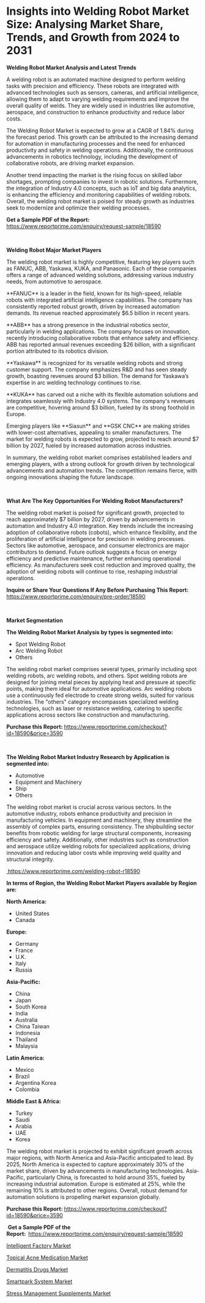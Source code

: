 <p><h1>Insights into Welding Robot Market Size: Analysing Market Share, Trends, and Growth from 2024 to 2031</h1></p><p><strong>Welding Robot Market Analysis and Latest Trends</strong></p>
<p><p>A welding robot is an automated machine designed to perform welding tasks with precision and efficiency. These robots are integrated with advanced technologies such as sensors, cameras, and artificial intelligence, allowing them to adapt to varying welding requirements and improve the overall quality of welds. They are widely used in industries like automotive, aerospace, and construction to enhance productivity and reduce labor costs.</p><p>The Welding Robot Market is expected to grow at a CAGR of 1.84% during the forecast period. This growth can be attributed to the increasing demand for automation in manufacturing processes and the need for enhanced productivity and safety in welding operations. Additionally, the continuous advancements in robotics technology, including the development of collaborative robots, are driving market expansion. </p><p>Another trend impacting the market is the rising focus on skilled labor shortages, prompting companies to invest in robotic solutions. Furthermore, the integration of Industry 4.0 concepts, such as IoT and big data analytics, is enhancing the efficiency and monitoring capabilities of welding robots. Overall, the welding robot market is poised for steady growth as industries seek to modernize and optimize their welding processes.</p></p>
<p><strong>Get a Sample PDF of the Report:&nbsp;</strong> <a href="https://www.reportprime.com/enquiry/request-sample/18590?utm_campaign=75&utm_medium=2&utm_source=Github&utm_content=ia&utm_term=21112024&utm_id=welding-robot">https://www.reportprime.com/enquiry/request-sample/18590</a></p>
<p>&nbsp;</p>
<p><strong>Welding Robot Major Market Players</strong></p>
<p><p>The welding robot market is highly competitive, featuring key players such as FANUC, ABB, Yaskawa, KUKA, and Panasonic. Each of these companies offers a range of advanced welding solutions, addressing various industry needs, from automotive to aerospace.</p><p>**FANUC** is a leader in the field, known for its high-speed, reliable robots with integrated artificial intelligence capabilities. The company has consistently reported robust growth, driven by increased automation demands. Its revenue reached approximately $6.5 billion in recent years.</p><p>**ABB** has a strong presence in the industrial robotics sector, particularly in welding applications. The company focuses on innovation, recently introducing collaborative robots that enhance safety and efficiency. ABB has reported annual revenues exceeding $26 billion, with a significant portion attributed to its robotics division.</p><p>**Yaskawa** is recognized for its versatile welding robots and strong customer support. The company emphasizes R&D and has seen steady growth, boasting revenues around $3 billion. The demand for Yaskawa’s expertise in arc welding technology continues to rise.</p><p>**KUKA** has carved out a niche with its flexible automation solutions and integrates seamlessly with Industry 4.0 systems. The company's revenues are competitive, hovering around $3 billion, fueled by its strong foothold in Europe.</p><p>Emerging players like **Siasun** and **GSK CNC** are making strides with lower-cost alternatives, appealing to smaller manufacturers. The market for welding robots is expected to grow, projected to reach around $7 billion by 2027, fueled by increased automation across industries.</p><p>In summary, the welding robot market comprises established leaders and emerging players, with a strong outlook for growth driven by technological advancements and automation trends. The competition remains fierce, with ongoing innovations shaping the future landscape.</p></p>
<p>&nbsp;</p>
<p><strong>What Are The Key Opportunities For Welding Robot Manufacturers?</strong></p>
<p><p>The welding robot market is poised for significant growth, projected to reach approximately $7 billion by 2027, driven by advancements in automation and Industry 4.0 integration. Key trends include the increasing adoption of collaborative robots (cobots), which enhance flexibility, and the proliferation of artificial intelligence for precision in welding processes. Sectors like automotive, aerospace, and consumer electronics are major contributors to demand. Future outlook suggests a focus on energy efficiency and predictive maintenance, further enhancing operational efficiency. As manufacturers seek cost reduction and improved quality, the adoption of welding robots will continue to rise, reshaping industrial operations.</p></p>
<p><strong>Inquire or Share Your Questions If Any Before Purchasing This Report:</strong> <a href="https://www.reportprime.com/enquiry/pre-order/18590?utm_campaign=75&utm_medium=2&utm_source=Github&utm_content=ia&utm_term=21112024&utm_id=welding-robot">https://www.reportprime.com/enquiry/pre-order/18590</a></p>
<p>&nbsp;</p>
<p><strong>Market Segmentation</strong></p>
<p><strong>The Welding Robot Market Analysis by types is segmented into:</strong></p>
<p><ul><li>Spot Welding Robot</li><li>Arc Welding Robot</li><li>Others</li></ul></p>
<p><p>The welding robot market comprises several types, primarily including spot welding robots, arc welding robots, and others. Spot welding robots are designed for joining metal pieces by applying heat and pressure at specific points, making them ideal for automotive applications. Arc welding robots use a continuously fed electrode to create strong welds, suited for various industries. The "others" category encompasses specialized welding technologies, such as laser or resistance welding, catering to specific applications across sectors like construction and manufacturing.</p></p>
<p><strong>Purchase this Report:&nbsp;</strong><a href="https://www.reportprime.com/checkout?id=18590&price=3590&utm_campaign=75&utm_medium=2&utm_source=Github&utm_content=ia&utm_term=21112024&utm_id=welding-robot">https://www.reportprime.com/checkout?id=18590&price=3590</a></p>
<p>&nbsp;</p>
<p><strong>The Welding Robot Market Industry Research by Application is segmented into:</strong></p>
<p><ul><li>Automotive</li><li>Equipment and Machinery</li><li>Ship</li><li>Others</li></ul></p>
<p><p>The welding robot market is crucial across various sectors. In the automotive industry, robots enhance productivity and precision in manufacturing vehicles. In equipment and machinery, they streamline the assembly of complex parts, ensuring consistency. The shipbuilding sector benefits from robotic welding for large structural components, increasing efficiency and safety. Additionally, other industries such as construction and aerospace utilize welding robots for specialized applications, driving innovation and reducing labor costs while improving weld quality and structural integrity.</p></p>
<p><a href="https://www.reportprime.com/welding-robot-r18590?utm_campaign=75&utm_medium=2&utm_source=Github&utm_content=ia&utm_term=21112024&utm_id=welding-robot">&nbsp;https://www.reportprime.com/welding-robot-r18590</a></p>
<p><strong>In terms of Region, the Welding Robot Market Players available by Region are:</strong></p>
<p>
    <p> <strong> North America: </strong>
        <ul>
            <li>United States</li>
            <li>Canada</li>
        </ul>
        </p> 
    <p> <strong> Europe: </strong>
        <ul>
            <li>Germany</li>
            <li>France</li>
            <li>U.K.</li>
            <li>Italy</li>
            <li>Russia</li>
        </ul>
        </p> 
    <p> <strong> Asia-Pacific: </strong>
        <ul>
            <li>China</li>
            <li>Japan</li>
            <li>South Korea</li>
            <li>India</li>
            <li>Australia</li>
            <li>China Taiwan</li>
            <li>Indonesia</li>
            <li>Thailand</li>
            <li>Malaysia</li>
        </ul>
        </p> 
    <p> <strong> Latin America: </strong>
        <ul>
            <li>Mexico</li>
            <li>Brazil</li>
            <li>Argentina Korea</li>
            <li>Colombia</li>
        </ul>
        </p> 
    <p> <strong> Middle East & Africa: </strong>
        <ul>
            <li>Turkey</li>
            <li>Saudi</li>
            <li>Arabia</li>
            <li>UAE</li>
            <li>Korea</li>
        </ul>
    </p>
    </p>
<p><p>The welding robot market is projected to exhibit significant growth across major regions, with North America and Asia-Pacific anticipated to lead. By 2025, North America is expected to capture approximately 30% of the market share, driven by advancements in manufacturing technologies. Asia-Pacific, particularly China, is forecasted to hold around 35%, fueled by increasing industrial automation. Europe is estimated at 25%, while the remaining 10% is attributed to other regions. Overall, robust demand for automation solutions is propelling market expansion globally.</p></p>
<p><strong>Purchase this Report: </strong><a href="https://www.reportprime.com/checkout?id=18590&price=3590&utm_campaign=75&utm_medium=2&utm_source=Github&utm_content=ia&utm_term=21112024&utm_id=welding-robot">https://www.reportprime.com/checkout?id=18590&price=3590</a></p>
<p>&nbsp;<strong>Get a Sample PDF of the Report:&nbsp;&nbsp;</strong><a href="https://www.reportprime.com/enquiry/request-sample/18590?utm_campaign=75&utm_medium=2&utm_source=Github&utm_content=ia&utm_term=21112024&utm_id=welding-robot">https://www.reportprime.com/enquiry/request-sample/18590</a></p>
<p><strong></strong></p>
<p><p><a href="https://www.linkedin.com/pulse/global-intelligent-factory-market-focus-application-end-use-zra5e?utm_campaign=75&utm_medium=2&utm_source=Github&utm_content=ia&utm_term=21112024&utm_id=welding-robot">Intelligent Factory Market</a></p><p><a href="https://www.linkedin.com/pulse/forecasted-growth-key-players-topical-acne-medication-market-xze0e?utm_campaign=75&utm_medium=2&utm_source=Github&utm_content=ia&utm_term=21112024&utm_id=welding-robot">Topical Acne Medication Market</a></p><p><a href="https://issuu.com/reportprime-2/docs/dermatitis-drugs-market-size-2030.p_88435c5c0dff33?utm_campaign=75&utm_medium=2&utm_source=Github&utm_content=ia&utm_term=21112024&utm_id=welding-robot">Dermatitis Drugs Market</a></p><p><a href="https://www.linkedin.com/pulse/smartpark-system-market-analysis-application-sale-volume-share-xisre?utm_campaign=75&utm_medium=2&utm_source=Github&utm_content=ia&utm_term=21112024&utm_id=welding-robot">Smartpark System Market</a></p><p><a href="https://issuu.com/reportprime-2/docs/stress-management-supplements-marke_9f31d3ada7580f?utm_campaign=75&utm_medium=2&utm_source=Github&utm_content=ia&utm_term=21112024&utm_id=welding-robot">Stress Management Supplements Market</a></p></p>